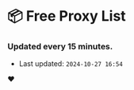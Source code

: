 # :package: Free Proxy List
### Updated every 15 minutes.

- Last updated: `2024-10-27 16:54`

:heart:
